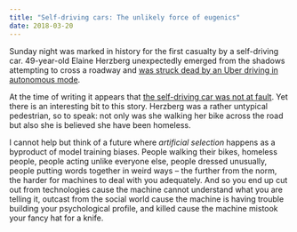 ```yaml
---
title: "Self-driving cars: The unlikely force of eugenics"
date: 2018-03-20
---
```


Sunday night was marked in history for the first casualty by a self-driving car. 49-year-old Elaine Herzberg unexpectedly emerged from the shadows attempting to cross a roadway and [was struck dead by an Uber driving in autonomous mode](https://www.reuters.com/article/us-autos-selfdriving-uber/self-driving-uber-car-kills-arizona-woman-crossing-street-idUSKBN1GV296).

At the time of writing it appears that [the self-driving car was not at fault](http://fortune.com/2018/03/19/uber-self-driving-car-crash/). Yet there is an interesting bit to this story. Herzberg was a rather untypical pedestrian, so to speak: not only was she walking her bike across the road but also she is believed she have been homeless.

I cannot help but think of a future where *artificial selection* happens as a byproduct of model training biases. People walking their bikes, homeless people, people acting unlike everyone else, people dressed unusually, people putting words together in weird ways – the further from the norm, the harder for machines to deal with you adequately. And so you end up cut out from technologies cause the machine cannot understand what you are telling it, outcast from the social world cause the machine is having trouble building your psychological profile, and killed cause the machine mistook your fancy hat for a knife.